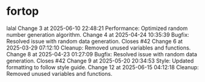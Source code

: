 # fortop
lalal
Change 3 at 2025-06-10 22:48:21
Performance: Optimized random number generation algorithm.
Change 4 at 2025-04-24 10:35:39
Bugfix: Resolved issue with random data generation.
Closes #42
Change 6 at 2025-03-29 07:12:10
Cleanup: Removed unused variables and functions.
Change 8 at 2025-04-23 01:27:09
Bugfix: Resolved issue with random data generation.
Closes #42
Change 9 at 2025-05-20 20:34:53
Style: Updated formatting to follow style guide.
Change 12 at 2025-06-15 04:12:18
Cleanup: Removed unused variables and functions.
